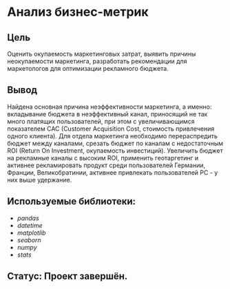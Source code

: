 # Анализ бизнес-метрик


## Цель

Оценить окупаемость маркетинговых затрат, выявить причины неокупаемости маркетинга, разработать рекомендации для маркетологов для оптимизации рекламного бюджета.

## Вывод

Найдена основная причина неэффективности маркетинга, а именно: вкладывание бюджета в неэффективный канал, приносящий не так много платящих пользователей, при этом с увеличивающимся показателем CAC (Customer Acquisition Cost, стоимость привлечения одного клиента). Для отдела маркетинга необходимо перераспредить бюджет между каналами, срезать бюджет по каналам с недостаточным ROI (Return On Investment, окупаемость инвестиций). Увеличить бюджет на рекламные каналы с высоким ROI, применить геотаргетинг и активнее рекламировать продукт среди пользователей Германии, Франции, Великобратинии, активнее привлекать пользователей PC - у них выше удержание.

## Используемые библиотеки:
- *pandas*
- *datetime*
- *matplotlib*
- *seaborn*
- *numpy*
- *stats*

## Статус: Проект завершён.
